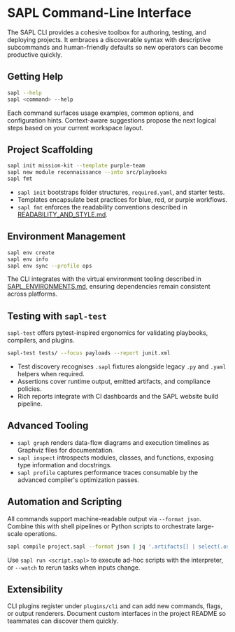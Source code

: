 # SAPL Command-Line Interface

The SAPL CLI provides a cohesive toolbox for authoring, testing, and deploying
projects. It embraces a discoverable syntax with descriptive subcommands and
human-friendly defaults so new operators can become productive quickly.

## Getting Help

```bash
sapl --help
sapl <command> --help
```

Each command surfaces usage examples, common options, and configuration hints.
Context-aware suggestions propose the next logical steps based on your current
workspace layout.

## Project Scaffolding

```bash
sapl init mission-kit --template purple-team
sapl new module reconnaissance --into src/playbooks
sapl fmt
```

- `sapl init` bootstraps folder structures, `required.yaml`, and starter tests.
- Templates encapsulate best practices for blue, red, or purple workflows.
- `sapl fmt` enforces the readability conventions described in
  [READABILITY_AND_STYLE.md](READABILITY_AND_STYLE.md).

## Environment Management

```bash
sapl env create
sapl env info
sapl env sync --profile ops
```

The CLI integrates with the virtual environment tooling described in
[SAPL_ENVIRONMENTS.md](SAPL_ENVIRONMENTS.md), ensuring dependencies remain
consistent across platforms.

## Testing with `sapl-test`

`sapl-test` offers pytest-inspired ergonomics for validating playbooks,
compilers, and plugins.

```bash
sapl-test tests/ --focus payloads --report junit.xml
```

- Test discovery recognises `.sapl` fixtures alongside legacy `.py` and `.yaml` helpers when required.
- Assertions cover runtime output, emitted artifacts, and compliance policies.
- Rich reports integrate with CI dashboards and the SAPL website build pipeline.

## Advanced Tooling

- `sapl graph` renders data-flow diagrams and execution timelines as Graphviz
  files for documentation.
- `sapl inspect` introspects modules, classes, and functions, exposing type
  information and docstrings.
- `sapl profile` captures performance traces consumable by the advanced
  compiler's optimization passes.

## Automation and Scripting

All commands support machine-readable output via `--format json`. Combine this
with shell pipelines or Python scripts to orchestrate large-scale operations.

```bash
sapl compile project.sapl --format json | jq '.artifacts[] | select(.os == "linux")'
```

Use `sapl run <script.sapl>` to execute ad-hoc scripts with the interpreter, or
`--watch` to rerun tasks when inputs change.

## Extensibility

CLI plugins register under `plugins/cli` and can add new commands, flags, or
output renderers. Document custom interfaces in the project README so teammates
can discover them quickly.
